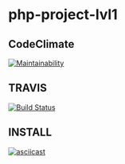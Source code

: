 # php-project-lvl1

CodeClimate
-------------
[![Maintainability](https://api.codeclimate.com/v1/badges/eba6abe15c51e71c8d53/maintainability)](https://codeclimate.com/github/alexmixaylov/php-project-lvl1/maintainability)

TRAVIS
-------
[![Build Status](https://travis-ci.org/alexmixaylov/php-project-lvl1.svg?branch=master)](https://travis-ci.org/alexmixaylov/php-project-lvl1)

INSTALL
---------

[![asciicast](https://asciinema.org/a/8zKic30vakA9WOhWVUA07Ov8P.svg)](https://asciinema.org/a/8zKic30vakA9WOhWVUA07Ov8P)

